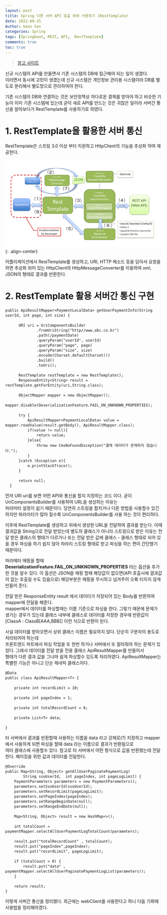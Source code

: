 ```yaml
---
layout: post
title: Spring 다른 서버 API 호출 하여 사용하기 (RestTemplate)
date: 2022-09-25
Author: Geon Son
categories: Spring
tags: [Springboot, REST, API,  RestTemplate]
comments: true
toc: true    
---
```


> [참고  사이트](https://velog.io/@soosungp33/%EC%8A%A4%ED%94%84%EB%A7%81-RestTemplate-%EC%A0%95%EB%A6%AC%EC%9A%94%EC%B2%AD-%ED%95%A8)

신규 시스템의 API를 만들면서 기존 시스템의 DB에 접근해야 되는 일이 생겼다.  
이러면서 동시에 고민이 생겼는데 신규 시스템은 개인정보 관리용 시스템이라 DB를 별도로 분리해서 별도망으로 관리하여야 한다. 

기존 시스템의 DB와 연결하는 것은 보안정책상 까다로운 결제를 받아야 하고 비슷한 기능이 이미 기존 시스템에 있는데 굳이 새로 API를 만드는 것은 귀찮은 일이라 서버간 통신을 알아보다가 RestTemplate를 사용하기로 하였다.

# 1. RestTemplate을 활용한 서버 통신
 RestTemplate은 스프링 3.0 이상 부터 지원하고 HttpClient의 기능을 추상화 하여 제공한다.  

 ![](/images/spring/9f77-4beb-a62c-895724d1bd36.png){: .align-center}

어플리케이션에서 RestTemplate를 생성하고, URI, HTTP 메소드 등을 담아서 요청을 하면 추상화 되어 있는 HttpClient의  HttpMessageConverter를
이용하여 xml, JSON의 형태로 결과를 반환한다.


# 2. RestTemplate 활용 서버간 통신 구현

~~~
public ApiResultMapper<PaymentLocalData> getUserPaymentInfo(String userId, int page, int size) {

      URI uri = UriComponentsBuilder
              .fromUriString("http//www.abc.co.kr")
              .path(/paymentDate)
              .queryParam("userId", userId)
              .queryParam("page", page)
              .queryParam("size", size)
              .encode(Charset.defaultCharset())
              .build()
              .toUri();

      RestTemplate restTemplate = new RestTemplate();
      ResponseEntity<String> result = restTemplate.getForEntity(uri,String.class);

      ObjectMapper mapper = new ObjectMapper();
      mapper.disable(DeserializationFeature.FAIL_ON_UNKNOWN_PROPERTIES);

      try {
          ApiResultMapper<PaymentLocalData> value = mapper.readValue(result.getBody(), ApiResultMapper.class);
          if(value != null){
              return value;
          }else{
              throw new CmsNoFoundException("결제 데이터가 존재하지 않습니다.");
          }
      }catch (Exception e){
          e.printStackTrace();
      }

      return null;
  }
~~~   

먼저 URI uri를 보면 어떤 API와 통신을 할지 지정하는 코드 이다. 굳이 UriComponentsBuilder를 사용하여 URL을 생성하는 이유는  
파라미터 설정이 쉽기 때문이다. 당연히 스트링을 합치거나 다른 방법을 사용할수 있긴 하지만 파라미터가 많아 질수록 UriComponentsBuilder를 사용 하는 것이 편리하다.

이후에 RestTemplate를 생성하고 위에서 생성한 URL을 전달하여 결과를 받는다. 이때 결과값을 String으로 전달 받았는데 별도의 클래스가 아니라 스트링으로
받은 이유는 전달 받은 클래스의 형태가 다르거나 또는 전달 받은 값에 클래스 - 클래스 형태로 되어 있을 경우 파싱을 하기 쉽지 않아 차라리 스트링 형태로 받고
파싱을 하는 편이 간단했기 때문이다.

파라메터 매핑을 할때 **DeserializationFeature.FAIL_ON_UNKNOWN_PROPERTIES** 라는 옵션을 추가한 것을 알수 있다.
이 옵션은 JSON을 매핑 할때 해당값이 없으면(API 호출시에 결과값이 없는 호출일 수도 있음으로) 해당부분은 매핑을 무시하고 넘겨주어
오륙 터지지 않게 만들어 준다.

전달 받은 ResponseEntity<String> result 에서 데이터가 저장되어 있는 Body를 반환하여 mapper에 전달을 해준다.  
mapper에서 데이터를 파싱할때는 이름 기준으로 파싱을 한다. 그렇기 때문에 문제가 생기는 경우가 있는데 클래스 내부에 클래스로 데이터를 저장한 경우에 반환값이
[ClassA : ClassB[AAA,BBB]] 이런 식으로  반환이 된다.

사실 데이터를 받아오면서 상위 클래스 이름은 필요하지 않다. 단순히 구분자의 용도로 처리되어야 하는데  
프론트엔드 파트에서 파싱 작업을 또 한번 하거나 서버에서 또 잘라줘야 하는 문제가 있었다. 그래서 데이터를 전달 받을 전용 클래스  ApiResultMapper를 만들어서  
형태가 다른 결과 값을 그나마 쉽게 파싱할수 있도록 처리하였다. ApiResultMapper는 특별한 기능은 아니고 단순 제네릭 클래스이다.

~~~
@Data
public class ApiResultMapper<T> {

    private int recordLimit = 10;

    private int pageIndex = 1;

    private int totalRecordCount = 0;

    private List<T> data;

}
~~~

타 서버에서 결과를 반환할때 사용하는 이름을 data 라고 강제로(?) 지정하고 mapper에서 사용하게 되면 파싱을 할때 data 라는 이름으로 결과가 반환됨으로  
여러 클래스에 사용할수 있다. 참고로 타 서버에서 어떤 형식으로 값을 반환했는데 전달한다. 페이징을 위한 값과 데이터를 전달한다.

~~~
@Override
public Map<String, Object> getAllUserPaginatePaymentLog(
        String ssoUserId,  int pageIndex, int pageLogLimit) {
    PaymentParameters parameters = new PaymentParameters();
    parameters.setSsoUserId(ssoUserId);
    parameters.setRecordLimit(pageLogLimit);
    parameters.setPageIndex(pageIndex);
    parameters.setRangeBeginDate(null);
    parameters.setRangeEndDate(null);

    Map<String, Object> result = new HashMap<>();

    int totalCount = paymentMapper.selectAllUserPaymentLogTotalCount(parameters);

    result.put("totalRecordCount" , totalCount);
    result.put("pageIndex",pageIndex);
    result.put("recordLimit", pageLogLimit);

    if (totalCount > 0) {
        result.put("data" , paymentMapper.selectAllUserPaginatePaymentLogList(parameters));
    }

    return result;
}
~~~

이렇게 서버간 통신을 정리했다. 최근에는 webClient를 사용한다고 하니 다음 기회때 사용법을 정리해야겠다.
